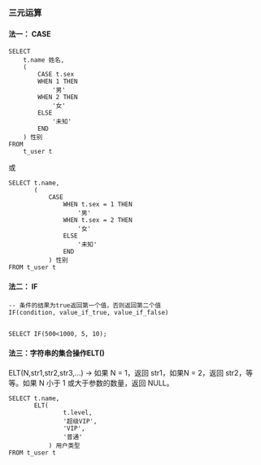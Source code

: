 ### 三元运算

#### 法一： CASE

```
SELECT
    t.name 姓名,
    (
        CASE t.sex
        WHEN 1 THEN
            '男'
        WHEN 2 THEN
            '女'
        ELSE
            '未知'
        END
    ) 性别
FROM
    t_user t
```

或

```
SELECT t.name,
       (
           CASE
               WHEN t.sex = 1 THEN
                   '男'
               WHEN t.sex = 2 THEN
                   '女'
               ELSE
                   '未知'
               END
           ) 性别
FROM t_user t
```

#### 法二： IF

```
-- 条件的结果为true返回第一个值，否则返回第二个值
IF(condition, value_if_true, value_if_false)


SELECT IF(500<1000, 5, 10);
```


#### 法三：字符串的集合操作ELT()


ELT(N,str1,str2,str3,...)   ->  如果 N = 1，返回 str1，如果N = 2，返回 str2，等等。如果 N 小于 1 或大于参数的数量，返回 NULL。

```mysql
SELECT t.name,
       ELT(
               t.level,
               '超级VIP',
               'VIP',
               '普通'
           ) 用户类型
FROM t_user t
```
